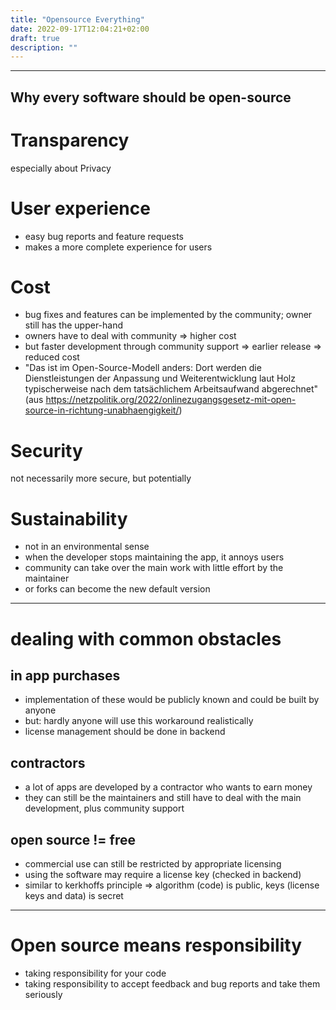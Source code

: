 ```yaml
---
title: "Opensource Everything"
date: 2022-09-17T12:04:21+02:00
draft: true
description: ""
---
```


---

Why every software should be open-source
---

# Transparency
especially about Privacy

# User experience
- easy bug reports and feature requests
- makes a more complete experience for users

# Cost
- bug fixes and features can be implemented by the community; owner still has the upper-hand
- owners have to deal with community => higher cost
- but faster development through community support => earlier release => reduced cost
- "Das ist im Open-Source-Modell anders: Dort werden die Dienstleistungen der Anpassung und Weiterentwicklung laut Holz typischerweise nach dem tatsächlichem Arbeitsaufwand abgerechnet" (aus https://netzpolitik.org/2022/onlinezugangsgesetz-mit-open-source-in-richtung-unabhaengigkeit/)

# Security
not necessarily more secure, but potentially

# Sustainability
- not in an environmental sense
- when the developer stops maintaining the app, it annoys users
- community can take over the main work with little effort by the maintainer
- or forks can become the new default version

---

# dealing with common obstacles

## in app purchases
- implementation of these would be publicly known and could be built by anyone
- but: hardly anyone will use this workaround realistically
- license management should be done in backend

## contractors
- a lot of apps are developed by a contractor who wants to earn money
- they can still be the maintainers and still have to deal with the main development, plus community support

## open source != free
- commercial use can still be restricted by appropriate licensing
- using the software may require a license key (checked in backend)
- similar to kerkhoffs principle => algorithm (code) is public, keys (license keys and data) is secret

---

# Open source means responsibility
- taking responsibility for your code
- taking responsibility to accept feedback and bug reports and take them seriously